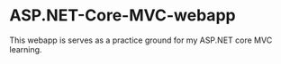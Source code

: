 # ASP.NET-Core-MVC-webapp

This webapp is serves as a practice ground for my ASP.NET core MVC learning.
